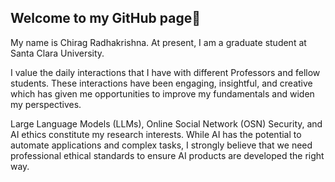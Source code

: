 ## Welcome to my GitHub page👋

My name is Chirag Radhakrishna. At present, I am a graduate student at Santa Clara University. 

I value the daily interactions that I have with different Professors and fellow students. These interactions have been engaging, insightful, and creative which has given me opportunities to improve my fundamentals and widen my perspectives.

Large Language Models (LLMs), Online Social Network (OSN) Security, and AI ethics constitute my research interests. While AI has the potential to automate applications and complex tasks, I strongly believe that we need professional ethical standards to ensure AI products are developed the right way.


